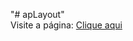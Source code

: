 "# apLayout" 
</br>
Visite a página:
<a href="https://leandrommb.github.io/apLayout/">Clique aqui</a>
